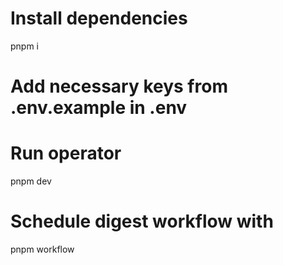 # Install dependencies

pnpm i

# Add necessary keys from .env.example in .env

# Run operator

pnpm dev

# Schedule digest workflow with

pnpm workflow
